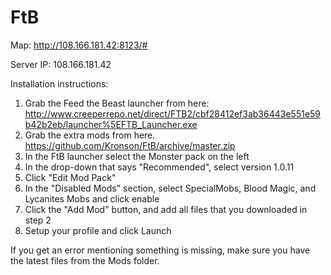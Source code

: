 FtB
===

Map: http://108.166.181.42:8123/#

Server IP: 108.166.181.42

Installation instructions:

1. Grab the Feed the Beast launcher from here: http://www.creeperrepo.net/direct/FTB2/cbf28412ef3ab36443e551e59b42b2eb/launcher%5EFTB_Launcher.exe
2. Grab the extra mods from here. https://github.com/Kronson/FtB/archive/master.zip
3. In the FtB launcher select the Monster pack on the left
4. In the drop-down that says "Recommended", select version 1.0.11
5. Click "Edit Mod Pack"
6. In the "Disabled Mods" section, select SpecialMobs, Blood Magic, and Lycanites Mobs and click enable
7. Click the "Add Mod" button, and add all files that you downloaded in step 2
8. Setup your profile and click Launch


If you get an error mentioning something is missing, make sure you have the latest files from the Mods folder.

